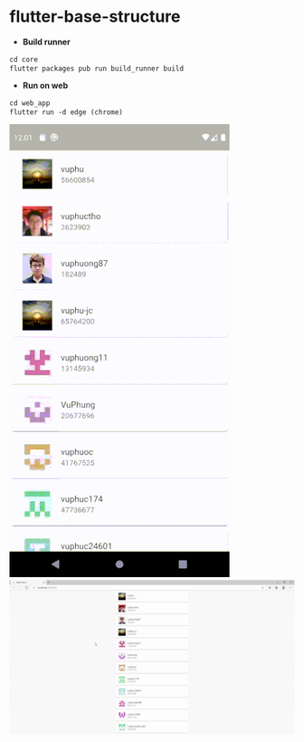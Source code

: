 # flutter-base-structure

- **Build runner**

```shell
cd core
flutter packages pub run build_runner build
```

- **Run on web**

```shell
cd web_app
flutter run -d edge (chrome)
```

![Demo mobile_app](resources/demo_mobile_app.gif)
![Demo web app](resources/demo_web_app.gif)
